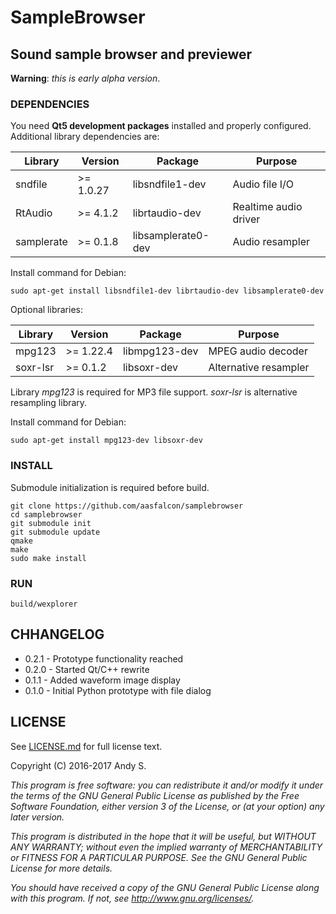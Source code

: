 SampleBrowser
=============

Sound sample browser and previewer
----------------------------------

**Warning**: *this is early alpha version*. 

### DEPENDENCIES
You need **Qt5 development packages** installed and properly configured. Additional library dependencies are:

| Library    | Version   | Package            | Purpose               |
|------------|-----------|--------------------|-----------------------|
| sndfile    | >= 1.0.27 | libsndfile1-dev    | Audio file I/O        |
| RtAudio    | >= 4.1.2  | librtaudio-dev     | Realtime audio driver |
| samplerate | >= 0.1.8  | libsamplerate0-dev | Audio resampler       |

Install command for Debian:

```
sudo apt-get install libsndfile1-dev librtaudio-dev libsamplerate0-dev
```

Optional libraries:

| Library    | Version   | Package            | Purpose               |
|------------|-----------|--------------------|-----------------------|
| mpg123     | >= 1.22.4 | libmpg123-dev      | MPEG audio decoder    |
| soxr-lsr   | >= 0.1.2  | libsoxr-dev        | Alternative resampler |

Library *mpg123* is required for MP3 file support. *soxr-lsr* is alternative resampling library.

Install command for Debian:

```
sudo apt-get install mpg123-dev libsoxr-dev
```

### INSTALL
Submodule initialization is required before build.

```
git clone https://github.com/aasfalcon/samplebrowser
cd samplebrowser
git submodule init
git submodule update
qmake
make
sudo make install

```

### RUN

`build/wexplorer`

## CHHANGELOG

- 0.2.1 - Prototype functionality reached
- 0.2.0 - Started Qt/C++ rewrite
- 0.1.1 - Added waveform image display
- 0.1.0 - Initial Python prototype with file dialog

## LICENSE

See [LICENSE.md](LICENSE.md) for full license text.

Copyright (C) 2016-2017  Andy S.

*This program is free software: you can redistribute it and/or modify
it under the terms of the GNU General Public License as published by
the Free Software Foundation, either version 3 of the License, or
(at your option) any later version.*

*This program is distributed in the hope that it will be useful,
but WITHOUT ANY WARRANTY; without even the implied warranty of
MERCHANTABILITY or FITNESS FOR A PARTICULAR PURPOSE.  See the
GNU General Public License for more details.*

*You should have received a copy of the GNU General Public License
along with this program.  If not, see <http://www.gnu.org/licenses/>.*